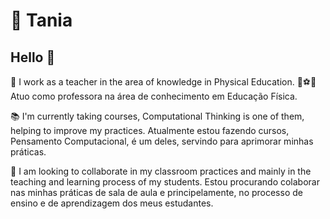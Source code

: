 # 📌 Tania
## Hello 👋



🏢 I work as a teacher in the area of ​​knowledge in Physical Education. 🎾⚽🚵 Atuo como professora na área de conhecimento em Educação Física.

📚 I'm currently taking courses, Computational Thinking is one of them, helping to improve my practices. Atualmente estou fazendo cursos, Pensamento Computacional, é um deles, servindo para aprimorar minhas práticas.

📓 I am looking to collaborate in my classroom practices and mainly in the teaching and learning process of my students. Estou procurando colaborar nas minhas práticas de sala de aula e principelamente, no processo de ensino e de aprendizagem dos meus estudantes.
